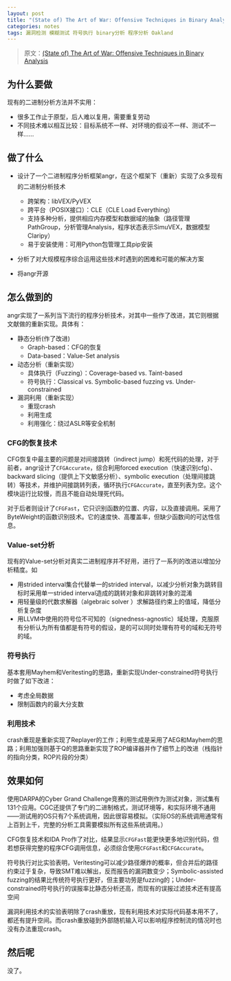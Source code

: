```yaml
---
layout: post
title: "(State of) The Art of War: Offensive Techniques in Binary Analysis (2016)"
categories: notes
tags: 漏洞检测 模糊测试 符号执行 binary分析 程序分析 Oakland 
---
```


> 原文：[(State of) The Art of War: Offensive Techniques in Binary Analysis][src] 

[src]: https://www.cs.ucsb.edu/~vigna/publications/2016_SP_angrSoK.pdf

## 为什么要做
现有的二进制分析方法并不实用：

* 很多工作止于原型，后人难以复用，需要重复劳动
* 不同技术难以相互比较：目标系统不一样、对环境的假设不一样、测试不一样……

## 做了什么
* 设计了一个二进制程序分析框架angr，在这个框架下（重新）实现了众多现有的二进制分析技术
    * 跨架构：libVEX/PyVEX
    * 跨平台（POSIX接口）：CLE（CLE Load Everything）
    * 支持多种分析，提供相应内存模型和数据域的抽象（路径管理PathGroup，分析管理Analysis，程序状态表示SimuVEX，数据模型Claripy）
    * 易于安装使用：可用Python包管理工具pip安装

* 分析了对大规模程序综合运用这些技术时遇到的困难和可能的解决方案
* 将angr开源

## 怎么做到的

angr实现了一系列当下流行的程序分析技术，对其中一些作了改进，其它则根据文献做的重新实现。具体有：
* 静态分析(作了改进)
    * Graph-based：CFG的恢复
    * Data-based：Value-Set analysis
* 动态分析（重新实现）
    * 具体执行（Fuzzing）：Coverage-based vs. Taint-based
    * 符号执行：Classical vs. Symbolic-based fuzzing vs. Under-constrained 
* 漏洞利用（重新实现）
    * 重现crash
    * 利用生成
    * 利用强化：绕过ASLR等安全机制

### CFG的恢复技术
CFG恢复中最主要的问题是对间接跳转（indirect jump）和死代码的处理，对于前者，angr设计了`CFGAccurate`，综合利用forced execution（快速识别cfg）、backward slicing（提供上下文敏感分析）、symbolic execution（处理间接跳转）等技术，并维护间接跳转列表，循环执行`CFGAccurate`，直至列表为空。这个模块运行比较慢，而且不能自动处理死代码。

对于后者则设计了`CFGFast`，它只识别函数的位置、内容，以及直接调用。采用了ByteWeight的函数识别技术。它的速度快、高覆盖率，但缺少函数间的可达性信息。

### Value-set分析
现有的Value-set分析对真实二进制程序并不好用，进行了一系列的改进以增加分析精度。如

* 用strided interval集合代替单一的strided interval，以减少分析对象为跳转目标时采用单一strided interval造成的跳转对象和非跳转对象的混淆
* 用轻量级的代数求解器（algebraic solver ）求解路径约束上的值域，降低分析复杂度
* 用LLVM中使用的符号位不可知的（signedness-agnostic）域处理，克服原有分析认为所有值都是有符号的假设，是的可以同时处理有符号的域和无符号的域。

### 符号执行
基本套用Mayhem和Veritesting的思路，重新实现Under-constrained符号执行时做了如下改进：

* 考虑全局数据
* 限制函数内的最大分支数

### 利用技术
crash重现是重新实现了Replayer的工作；利用生成是采用了AEG和Mayhem的思路；利用加强则基于Q的思路重新实现了ROP编译器并作了细节上的改进（栈指针的指向分类，ROP片段的分类）

## 效果如何
使用DARPA的Cyber Grand Challenge竞赛的测试用例作为测试对象，测试集有131个应用。CGC还提供了专门的二进制格式，测试环境等，和实际环境不通用——测试用的OS只有7个系统调用，因此很容易模拟。（实际OS的系统调用通常有上百到上千，完整的分析工具需要模拟所有这些系统调用。）

CFG恢复技术和IDA Pro作了对比，结果显示`CFGFast`能更快更多地识别代码，但若想获得完整的程序CFG调用信息，必须综合使用`CFGFast`和`CFGAccurate`。

符号执行对比实验表明，Veritesting可以减少路径爆炸的概率，但合并后的路径约束过于复杂，导致SMT难以解出，反而报告的漏洞数变少；Symbolic-assisted fuzzing的结果比传统符号执行更好，但主要功劳是fuzzing的；Under-constrained符号执行的误报率比静态分析还高，而现有的误报过滤技术还有提高空间

漏洞利用技术的实验表明除了crash重放，现有利用技术对实际代码基本用不了，都还有提升空间。而crash重放碰到外部随机输入可以影响程序控制流的情况时也没有办法重现crash。

## 然后呢

没了。